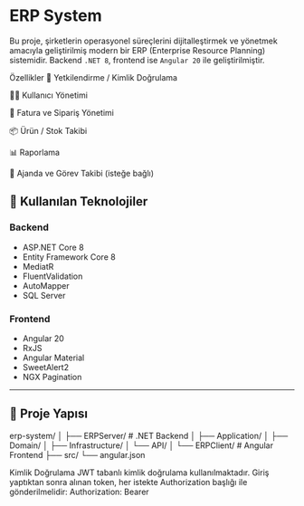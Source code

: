# ERP System

Bu proje, şirketlerin operasyonel süreçlerini dijitalleştirmek ve yönetmek amacıyla geliştirilmiş modern bir ERP (Enterprise Resource Planning) sistemidir. Backend `.NET 8`, frontend ise `Angular 20` ile geliştirilmiştir.

Özellikler
🔑 Yetkilendirme / Kimlik Doğrulama

🧑‍💼 Kullanıcı Yönetimi

🧾 Fatura ve Sipariş Yönetimi

📦 Ürün / Stok Takibi

📊 Raporlama

📅 Ajanda ve Görev Takibi (isteğe bağlı)

## 🔧 Kullanılan Teknolojiler

### Backend
- ASP.NET Core 8
- Entity Framework Core 8
- MediatR
- FluentValidation
- AutoMapper
- SQL Server

### Frontend
- Angular 20
- RxJS
- Angular Material
- SweetAlert2
- NGX Pagination

---

## 📁 Proje Yapısı
erp-system/
│
├── ERPServer/ # .NET Backend
│ ├── Application/
│ ├── Domain/
│ ├── Infrastructure/
│ └── API/
│
└── ERPClient/ # Angular Frontend
├── src/
└── angular.json

Kimlik Doğrulama
JWT tabanlı kimlik doğrulama kullanılmaktadır. Giriş yaptıktan sonra alınan token, her istekte Authorization başlığı ile gönderilmelidir:
Authorization: Bearer <token>

